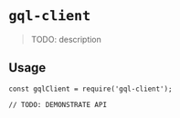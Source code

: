 # `gql-client`

> TODO: description

## Usage

```
const gqlClient = require('gql-client');

// TODO: DEMONSTRATE API
```
